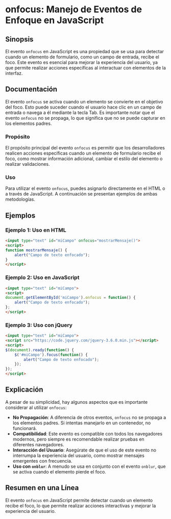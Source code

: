 <!--
Meta Description: # onfocus: Manejo de Eventos de Enfoque en JavaScript ## Sinopsis El evento `onfocus` en JavaScript es una propiedad que se usa para detectar cuando u...
Meta Keywords: onfocus, evento, que, script, del
-->

# onfocus: Manejo de Eventos de Enfoque en JavaScript

## Sinopsis
El evento `onfocus` en JavaScript es una propiedad que se usa para detectar cuando un elemento de formulario, como un campo de entrada, recibe el foco. Este evento es esencial para mejorar la experiencia del usuario, ya que permite realizar acciones específicas al interactuar con elementos de la interfaz.

## Documentación
El evento `onfocus` se activa cuando un elemento se convierte en el objetivo del foco. Esto puede suceder cuando el usuario hace clic en un campo de entrada o navega a él mediante la tecla Tab. Es importante notar que el evento `onfocus` no se propaga, lo que significa que no se puede capturar en los elementos padres.

### Propósito
El propósito principal del evento `onfocus` es permitir que los desarrolladores realicen acciones específicas cuando un elemento de formulario recibe el foco, como mostrar información adicional, cambiar el estilo del elemento o realizar validaciones.

### Uso
Para utilizar el evento `onfocus`, puedes asignarlo directamente en el HTML o a través de JavaScript. A continuación se presentan ejemplos de ambas metodologías.

## Ejemplos

### Ejemplo 1: Uso en HTML
```html
<input type="text" id="miCampo" onfocus="mostrarMensaje()">
<script>
function mostrarMensaje() {
    alert("Campo de texto enfocado");
}
</script>
```

### Ejemplo 2: Uso en JavaScript
```html
<input type="text" id="miCampo">
<script>
document.getElementById('miCampo').onfocus = function() {
    alert("Campo de texto enfocado");
};
</script>
```

### Ejemplo 3: Uso con jQuery
```html
<input type="text" id="miCampo">
<script src="https://code.jquery.com/jquery-3.6.0.min.js"></script>
<script>
$(document).ready(function() {
    $('#miCampo').focus(function() {
        alert("Campo de texto enfocado");
    });
});
</script>
```

## Explicación
A pesar de su simplicidad, hay algunos aspectos que es importante considerar al utilizar `onfocus`:

- **No Propagación**: A diferencia de otros eventos, `onfocus` no se propaga a los elementos padres. Si intentas manejarlo en un contenedor, no funcionará.
- **Compatibilidad**: Este evento es compatible con todos los navegadores modernos, pero siempre es recomendable realizar pruebas en diferentes navegadores.
- **Interacción del Usuario**: Asegúrate de que el uso de este evento no interrumpa la experiencia del usuario, como mostrar mensajes emergentes con frecuencia.
- **Uso con `onblur`**: A menudo se usa en conjunto con el evento `onblur`, que se activa cuando el elemento pierde el foco.

## Resumen en una Línea
El evento `onfocus` en JavaScript permite detectar cuando un elemento recibe el foco, lo que permite realizar acciones interactivas y mejorar la experiencia del usuario.
